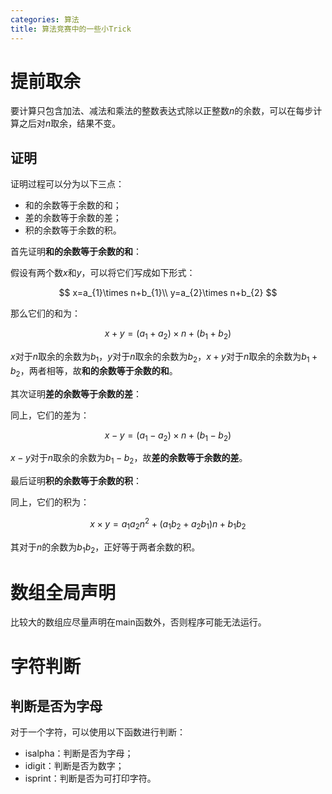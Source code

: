 ```yaml
---
categories: 算法
title: 算法竞赛中的一些小Trick
---
```


# 提前取余

要计算只包含加法、减法和乘法的整数表达式除以正整数$n$的余数，可以在每步计算之后对$n$取余，结果不变。

## 证明

证明过程可以分为以下三点：

- 和的余数等于余数的和；
- 差的余数等于余数的差；
- 积的余数等于余数的积。

首先证明**和的余数等于余数的和**：

假设有两个数$x$和$y$，可以将它们写成如下形式：


$$
x=a_{1}\times n+b_{1}\\
y=a_{2}\times n+b_{2}
$$


那么它们的和为：


$$
x+y=(a_{1}+a_{2})\times n+(b_{1}+b_{2})
$$


$x$对于$n$取余的余数为$b_{1}$，$y$对于$n$取余的余数为$b_{2}$，$x+y$对于$n$取余的余数为$b_{1}+b_{2}$，两者相等，故**和的余数等于余数的和**。

其次证明**差的余数等于余数的差**：

同上，它们的差为：


$$
x-y=(a_{1}-a_{2})\times n+(b_{1}-b_{2})
$$


$x-y$对于$n$取余的余数为$b_{1}-b_{2}$，故**差的余数等于余数的差**。

最后证明**积的余数等于余数的积**：

同上，它们的积为：


$$
x\times y=a_{1}a_{2}n^{2}+\left( a_{1}b_{2}+a_{2}b_{1} \right)n+b_{1}b_{2}
$$


其对于$n$的余数为$b_{1}b_{2}$，正好等于两者余数的积。

# 数组全局声明

比较大的数组应尽量声明在main函数外，否则程序可能无法运行。

# 字符判断

## 判断是否为字母

对于一个字符，可以使用以下函数进行判断：

- isalpha：判断是否为字母；
- idigit：判断是否为数字；
- isprint：判断是否为可打印字符。

